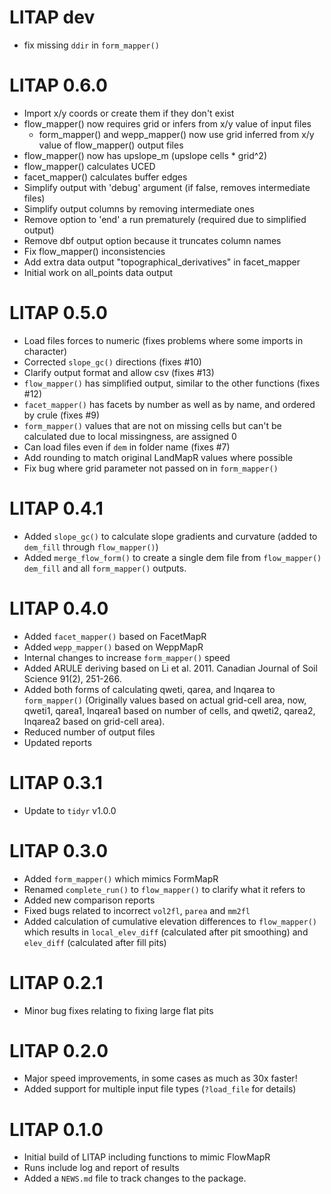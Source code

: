 # LITAP dev
- fix missing `ddir` in `form_mapper()`

# LITAP 0.6.0
- Import x/y coords or create them if they don't exist
- flow_mapper() now requires grid or infers from x/y value of input files
   - form_mapper() and wepp_mapper() now use grid inferred from x/y value of 
     flow_mapper() output files
- flow_mapper() now has upslope_m (upslope cells * grid^2)
- flow_mapper() calculates UCED
- facet_mapper() calculates buffer edges
- Simplify output with 'debug' argument (if false, removes intermediate files)
- Simplify output columns by removing intermediate ones
- Remove option to 'end' a run prematurely (required due to simplified output)
- Remove dbf output option because it truncates column names
- Fix flow_mapper() inconsistencies
- Add extra data output "topographical_derivatives" in facet_mapper
- Initial work on all_points data output

# LITAP 0.5.0
- Load files forces to numeric (fixes problems where some imports in character)
- Corrected `slope_gc()` directions (fixes #10)
- Clarify output format and allow csv (fixes #13)
- `flow_mapper()` has simplified output, similar to the other functions (fixes #12)
- `facet_mapper()` has facets by number as well as by name, and ordered by crule (fixes #9)
- `form_mapper()` values that are not on missing cells but can't be calculated 
due to local missingness, are assigned 0
- Can load files even if `dem` in folder name (fixes #7)
- Add rounding to match original LandMapR values where possible
- Fix bug where grid parameter not passed on in `form_mapper()`

# LITAP 0.4.1
- Added `slope_gc()` to calculate slope gradients and curvature (added to `dem_fill` through `flow_mapper()`)
- Added `merge_flow_form()` to create a single dem file from `flow_mapper()` `dem_fill` and all `form_mapper()` outputs.

# LITAP 0.4.0

- Added `facet_mapper()` based on FacetMapR
- Added `wepp_mapper()` based on WeppMapR
- Internal changes to increase `form_mapper()` speed
- Added ARULE deriving based on Li et al. 2011. Canadian Journal of Soil Science 91(2), 251-266.
- Added both forms of calculating qweti, qarea, and lnqarea to `form_mapper()`
  (Originally values based on actual grid-cell area, now, qweti1, qarea1, lnqarea1 based on
  number of cells, and qweti2, qarea2, lnqarea2 based on grid-cell area).
- Reduced number of output files
- Updated reports

# LITAP 0.3.1

- Update to `tidyr` v1.0.0

# LITAP 0.3.0

- Added `form_mapper()` which mimics FormMapR
- Renamed `complete_run()` to `flow_mapper()` to clarify what it refers to
- Added new comparison reports
- Fixed bugs related to incorrect `vol2fl`, `parea` and `mm2fl`
- Added calculation of cumulative elevation differences to `flow_mapper()` which results in `local_elev_diff` (calculated after pit smoothing) and `elev_diff` (calculated after fill pits)

# LITAP 0.2.1

- Minor bug fixes relating to fixing large flat pits

# LITAP 0.2.0

- Major speed improvements, in some cases as much as 30x faster!
- Added support for multiple input file types (`?load_file` for details)

# LITAP 0.1.0

- Initial build of LITAP including functions to mimic FlowMapR
- Runs include log and report of results
- Added a `NEWS.md` file to track changes to the package.



